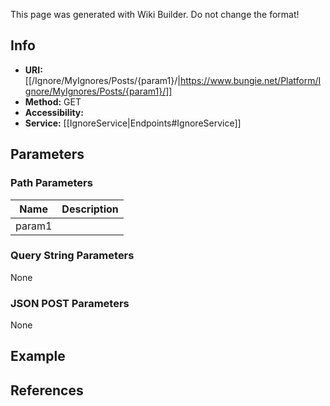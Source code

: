 <span class="wiki-builder">This page was generated with Wiki Builder. Do not change the format!</span>

## Info

* **URI:** [[/Ignore/MyIgnores/Posts/{param1}/|https://www.bungie.net/Platform/Ignore/MyIgnores/Posts/{param1}/]]
* **Method:** GET
* **Accessibility:** 
* **Service:** [[IgnoreService|Endpoints#IgnoreService]]

## Parameters
### Path Parameters
Name | Description
---- | -----------
param1 | 

### Query String Parameters
None

### JSON POST Parameters
None

## Example


## References
